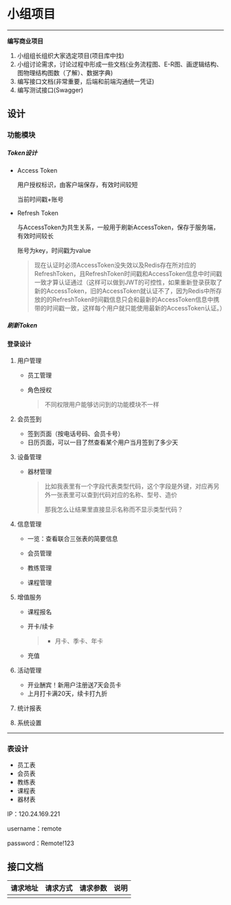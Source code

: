 # 小组项目

---

**编写商业项目**

1. 小组组长组织大家选定项目(项目库中找)
2. 小组讨论需求，讨论过程中形成一些文档(业务流程图、E-R图、画逻辑结构、图物理结构图数（了解）、数据字典)
3. 编写接口文档(非常重要，后端和前端沟通统一凭证)
4. 编写测试接口(Swagger)



## 设计

### 功能模块

##### Token设计

* Access Token

  用户授权标识，由客户端保存，有效时间较短

  当前时间戳+账号

* Refresh Token

  与AccessToken为共生关系，一般用于刷新AccessToken，保存于服务端，有效时间较长

  账号为key，时间戳为value

  > 现在认证时必须AccessToken没失效以及Redis存在所对应的RefreshToken，且RefreshToken时间戳和AccessToken信息中时间戳一致才算认证通过（这样可以做到JWT的可控性，如果重新登录获取了新的AccessToken，旧的AccessToken就认证不了，因为Redis中所存放的的RefreshToken时间戳信息只会和最新的AccessToken信息中携带的时间戳一致，这样每个用户就只能使用最新的AccessToken认证。）

##### 刷新Token



#### 登录设计



1. 用户管理

   * 员工管理

   * 角色授权

     > 不同权限用户能够访问到的功能模块不一样

2. 会员签到

   * 签到页面（按电话号码、会员卡号）
   * 日历页面，可以一目了然查看某个用户当月签到了多少天

3. 设备管理

   * 器材管理

     > 比如我表里有一个字段代表类型代码，这个字段是外键，对应再另外一张表里可以查到代码对应的名称、型号、造价
     >
     > 那我怎么让结果里直接显示名称而不显示类型代码？

4. 信息管理

   * 一览：查看联合三张表的简要信息

   * 会员管理
   * 教练管理
   * 课程管理

5. 增值服务

   * 课程报名

   * 开卡/续卡

     > * 月卡、季卡、年卡

   * 充值

6. 活动管理

   * 开业酬宾！新用户注册送7天会员卡
   * 上月打卡满20天，续卡打九折

7. 统计报表

8. 系统设置

---

### 表设计

* 员工表
* 会员表
* 教练表
* 课程表
* 器材表



IP：120.24.169.221

username：remote

password：Remote!123



## 接口文档



| 请求地址 | 请求方式 | 请求参数 | 说明 |
| -------- | -------- | -------- | ---- |
|          |          |          |      |

